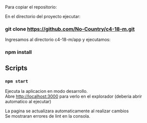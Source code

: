 
Para copiar el repositorio:

En el directorio del proyecto ejecutar:

### git clone https://github.com/No-Country/c4-18-m.git    

Ingresamos al directorio c4-18-m/app y ejecutamos:

### npm install



## Scripts

### `npm start`

Ejecuta la aplicacion en modo desarrollo.\
Abre [http://localhost:3000](http://localhost:3000) para verlo en el explorador (deberia abrir automatico al ejecutar)

La pagina se actualizara automaticamente al realizar cambios\
Se mostraran errores de lint en la consola.

